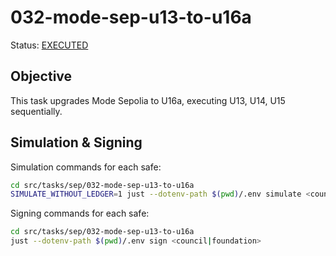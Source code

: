 # 032-mode-sep-u13-to-u16a

Status: [EXECUTED](https://sepolia.etherscan.io/tx/0x6d7daa0187cb285247d0ff69d3e3726b1ba5cadea9e36ae7a1767d291f269b15)

## Objective

This task upgrades Mode Sepolia to U16a, executing U13, U14, U15 sequentially.

## Simulation & Signing

Simulation commands for each safe:
```bash
cd src/tasks/sep/032-mode-sep-u13-to-u16a
SIMULATE_WITHOUT_LEDGER=1 just --dotenv-path $(pwd)/.env simulate <council|foundation>
```

Signing commands for each safe:
```bash
cd src/tasks/sep/032-mode-sep-u13-to-u16a
just --dotenv-path $(pwd)/.env sign <council|foundation>
```

